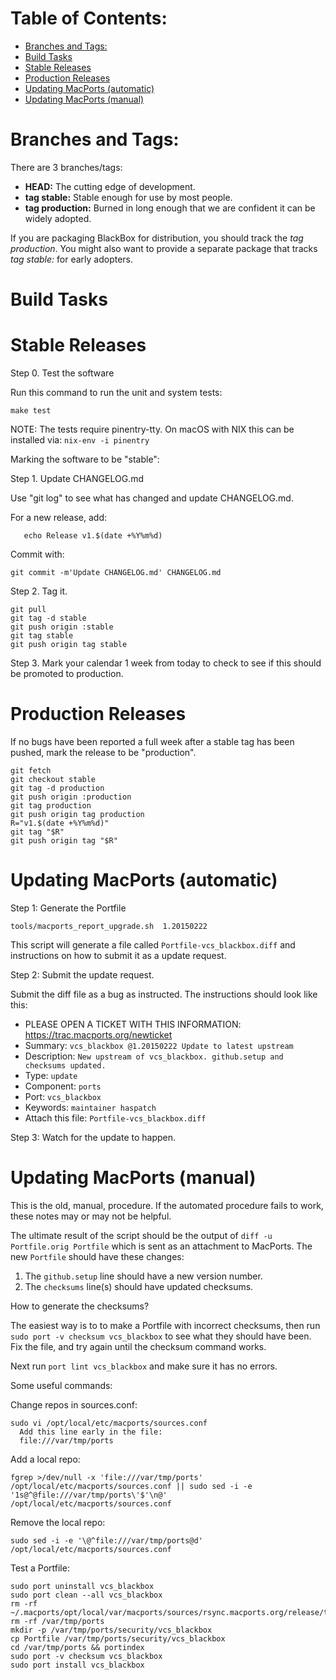 Table of Contents:
==================

-	[Branches and Tags:](#branches-and-tags)
-	[Build Tasks](#build-tasks)
-	[Stable Releases](#stable-releases)
-	[Production Releases](#production-releases)
-	[Updating MacPorts (automatic)](#updating-macports-automatic)
-	[Updating MacPorts (manual)](#updating-macports-manual)

Branches and Tags:
==================

There are 3 branches/tags:

-	**HEAD:** The cutting edge of development.
-	**tag stable:** Stable enough for use by most people.
-	**tag production:** Burned in long enough that we are confident it can be widely adopted.

If you are packaging BlackBox for distribution, you should track the *tag production*. You might also want to provide a separate package that tracks *tag stable:* for early adopters.

Build Tasks
===========

Stable Releases
===============

Step 0. Test the software

Run this command to run the unit and system tests:

```
make test
```

NOTE: The tests require pinentry-tty. On macOS with NIX this
can be installed via: `nix-env -i pinentry`

Marking the software to be "stable":

Step 1.  Update CHANGELOG.md

Use "git log" to see what has changed and update CHANGELOG.md.

For a new release, add:

```
   echo Release v1.$(date +%Y%m%d)
```

Commit with:

```
git commit -m'Update CHANGELOG.md' CHANGELOG.md
```

Step 2. Tag it.

```
git pull
git tag -d stable
git push origin :stable
git tag stable
git push origin tag stable
```

Step 3. Mark your calendar 1 week from today to check to see if this should be promoted to production.

Production Releases
===================

If no bugs have been reported a full week after a stable tag has been pushed, mark the release to be "production".

```
git fetch
git checkout stable
git tag -d production
git push origin :production
git tag production
git push origin tag production
R="v1.$(date +%Y%m%d)"
git tag "$R"
git push origin tag "$R"
```

Updating MacPorts (automatic)
=============================

Step 1: Generate the Portfile

```
tools/macports_report_upgrade.sh  1.20150222
```

This script will generate a file called `Portfile-vcs_blackbox.diff` and instructions on how to submit it as a update request.

Step 2: Submit the update request.

Submit the diff file as a bug as instructed. The instructions should look like this:

-	PLEASE OPEN A TICKET WITH THIS INFORMATION: https://trac.macports.org/newticket
-	Summary: `vcs_blackbox @1.20150222 Update to latest upstream`
-	Description: `New upstream of vcs_blackbox.
	github.setup and checksums updated.`
-	Type: `update`
-	Component: `ports`
-	Port: `vcs_blackbox`
-	Keywords: `maintainer haspatch`
-	Attach this file: `Portfile-vcs_blackbox.diff`

Step 3: Watch for the update to happen.


Updating MacPorts (manual)
==========================

This is the old, manual, procedure. If the automated procedure fails to work, these notes may or may not be helpful.

The ultimate result of the script should be the output of `diff -u Portfile.orig Portfile` which is sent as an attachment to MacPorts. The new `Portfile` should have these changes:

1.	The `github.setup` line should have a new version number.
2.	The `checksums` line(s) should have updated checksums.

How to generate the checksums?

The easiest way is to to make a Portfile with incorrect checksums, then run `sudo port -v checksum vcs_blackbox` to see what they should have been. Fix the file, and try again until the checksum command works.

Next run `port lint vcs_blackbox` and make sure it has no errors.

Some useful commands:

Change repos in sources.conf:

```
sudo vi /opt/local/etc/macports/sources.conf
  Add this line early in the file:
  file:///var/tmp/ports
```

Add a local repo:

```
fgrep >/dev/null -x 'file:///var/tmp/ports' /opt/local/etc/macports/sources.conf || sudo sed -i -e '1s@^@file:///var/tmp/ports\'$'\n@' /opt/local/etc/macports/sources.conf
```

Remove the local repo:

```
sudo sed -i -e '\@^file:///var/tmp/ports@d' /opt/local/etc/macports/sources.conf
```

Test a Portfile:

```
sudo port uninstall vcs_blackbox
sudo port clean --all vcs_blackbox
rm -rf ~/.macports/opt/local/var/macports/sources/rsync.macports.org/release/tarballs/ports/security/vcs_blackbox/
rm -rf /var/tmp/ports
mkdir -p /var/tmp/ports/security/vcs_blackbox
cp Portfile /var/tmp/ports/security/vcs_blackbox
cd /var/tmp/ports && portindex
sudo port -v checksum vcs_blackbox
sudo port install vcs_blackbox
```
